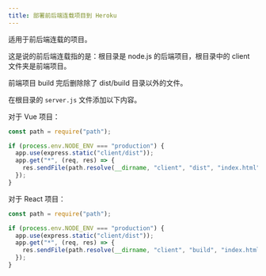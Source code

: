 ```yaml
---
title: 部署前后端连载项目到 Heroku
---
```


适用于前后端连载的项目。

这是说的前后端连载指的是：根目录是 node.js 的后端项目，根目录中的 client 文件夹是前端项目。

前端项目 build 完后删除除了 dist/build 目录以外的文件。

在根目录的 `server.js` 文件添加以下内容。

对于 Vue 项目：

```javascript
const path = require("path");

if (process.env.NODE_ENV === "production") {
  app.use(express.static("client/dist"));
  app.get("*", (req, res) => {
    res.sendFile(path.resolve(__dirname, "client", "dist", "index.html"));
  });
}
```

对于 React 项目：

```javascript
const path = require("path");

if (process.env.NODE_ENV === "production") {
  app.use(express.static("client/dist"));
  app.get("*", (req, res) => {
    res.sendFile(path.resolve(__dirname, "client", "build", "index.html"));
  });
}
```